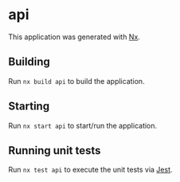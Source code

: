 # api

This application was generated with [Nx](https://nx.dev).

## Building

Run `nx build api` to build the application.

## Starting

Run `nx start api` to start/run the application.

## Running unit tests

Run `nx test api` to execute the unit tests via [Jest](https://jestjs.io).
